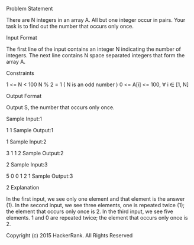 Problem Statement

There are N integers in an array A. All but one integer occur in pairs. Your task is to find out the number that occurs only once.

Input Format

The first line of the input contains an integer N indicating the number of integers. 
The next line contains N space separated integers that form the array A.

Constraints

1 <= N < 100 
N % 2 = 1 ( N is an odd number ) 
0 <= A[i] <= 100, ∀ i ∈ [1, N]

Output Format

Output S, the number that occurs only once.

Sample Input:1

1
1
Sample Output:1

1
Sample Input:2

3
1 1 2
Sample Output:2

2
Sample Input:3

5
0 0 1 2 1
Sample Output:3

2
Explanation

In the first input, we see only one element and that element is the answer (1). 
In the second input, we see three elements, one is repeated twice (1); the element that occurs only once is 2. 
In the third input, we see five elements. 1 and 0 are repeated twice; the element that occurs only once is 2.

Copyright (c) 2015 HackerRank.
All Rights Reserved
